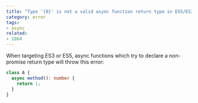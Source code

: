 ```yaml
---
title: "Type '{0}' is not a valid async function return type in ES5/ES3 because it does not refer to a Promise-compatible constructor value."
category: error
tags:
- async
related:
- 1064
---
```


When targeting ES3 or ES5, async functions which try to declare a non-promise
return type will throw this error:

```ts
class A {
  async method(): number {
    return 1;
  }
}
```

